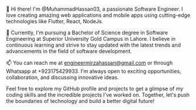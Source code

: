 👋 Hi there! I'm @MuhammadHassan03, a passionate Software Engineer. I love creating amazing web applications and mobile apps using cutting-edge technologies like Flutter, React, NodeJs.

🌱 Currently, I'm pursuing a Bachelor of Science degree in Software Engineering at Superior University Gold Campus in Lahore. I believe in continuous learning and strive to stay updated with the latest trends and advancements in the field of software development.

📫 You can reach me at engineermirzahassan@gmail.com or through Whatsapp at +923175429933. I'm always open to exciting opportunities, collaboration, and discussing innovative ideas.

Feel free to explore my GitHub profile and projects to get a glimpse of my coding skills and the incredible projects I've worked on. Together, let's push the boundaries of technology and build a better digital future!
